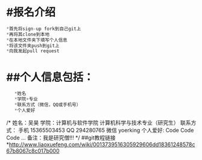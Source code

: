 #报名介绍
============
```js
*首先将sign-up fork到自己git上
*再将其clone到本地
*在本地文件夹下填写个人信息
*将该文件夹push到git上
*向我发起pull request
```
##个人信息包括：
=========
```js
   *姓名
   *学院+专业
   *联系方式（微信，QQ或手机号）
   *个人爱好
```
/*
姓名：吴昊
学院：计算机与软件学院 计算机科学与技术专业（研究生）
联系方式：
        手机 15365503453
        QQ 294280765
        微信 yoerking
个人爱好: Code Code Code ...
备注：我是研究僧!!!
*/
##git教程链接
*http://www.liaoxuefeng.com/wiki/0013739516305929606dd18361248578c67b8067c8c017b000
